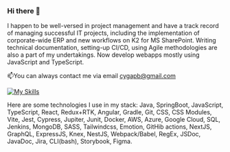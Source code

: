 ### Hi there 👋
I happen to be well-versed in project management and have a track record of managing successful IT projects, including the implementation of corporate-wide ERP and new workflows on K2 for MS SharePoint. Writing technical documentation, setting-up CI/CD, using Agile methodologies are also a part of my undertakings. 
Now develop webapps mostly using JavaScript and TypeScript. 

📫You can always contact me via email [cygapb@gmail.com](mailto:cygapb@gmail.com?subject=[GitHub]%20profile)

[![My Skills](https://skillicons.dev/icons?i=java,spring,gradle,jenkins,aws,azure,googlecloud,javascript,typescript,react,vue,angular,vite,nodejs,expressjs,nestjs,graphql,docker,mysql,mongodb,vscode,eclipse,webpack,regex,git,jest,bitbucket,scss&perline=6)](https://skillicons.dev)

Here are some technologies I use in my stack:
Java, SpringBoot, JavaScript, TypeScript, React, Redux+RTK, Angular, Gradle, Git, CSS, CSS Modules, Vite, Jest, Cypress, Jupiter, Junit, Docker, AWS, Azure, Google Cloud, SQL, Jenkins, MongoDB, SASS, Tailwindcss, Emotion, GitHib actions, NextJS, GraphQL, ExpressJS, Knex, NestJS, Webpack/Babel, RegEx, JSDoc, JavaDoc, Jira, CLI(bash), Storybook, Figma.

<!--
**Cygap/Cygap** is a ✨ _special_ ✨ repository because its `README.md` (this file) appears on your GitHub profile.

Here are some ideas to get you started:

- 🔭 I’m currently working on ...
- 🌱 I’m currently learning ...
- 👯 I’m looking to collaborate on ...
- 🤔 I’m looking for help with ...
- 💬 Ask me about ...
- 📫 How to reach me: ...
- 😄 Pronouns: ...
- ⚡ Fun fact: ...
-->
